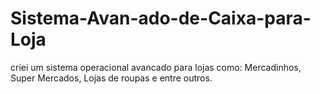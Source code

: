 # Sistema-Avan-ado-de-Caixa-para-Loja
criei um sistema operacional avancado para lojas como: Mercadinhos, Super Mercados, Lojas de roupas e entre outros. 
